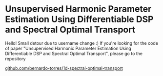 # Unsupervised Harmonic Parameter Estimation Using Differentiable DSP and Spectral Optimal Transport

Hello! Small detour due to username change :)
If you're looking for the code of paper "Unsupervised Harmonic Parameter Estimation Using Differentiable DSP and Spectral Optimal Transport", please go to the repository

[github.com/bernardo-torres/1d-spectral-optimal-transport](https://github.com/bernardo-torres/1d-spectral-optimal-transport)
